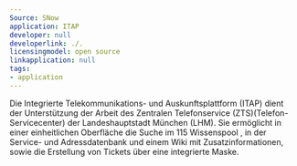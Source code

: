 ```yaml
---
Source: SNow
application: ITAP
developer: null
developerlink: ./.
licensingmodel: open source
linkapplication: null
tags:
- application
---
```

Die Integrierte Telekommunikations- und Auskunftsplattform (ITAP) dient der Unterstützung der Arbeit des Zentralen Telefonservice (ZTS)(Telefon-Servicecenter) der Landeshauptstadt München (LHM). Sie ermöglicht in einer einheitlichen Oberfläche die Suche im 115 Wissenspool , in der Service- und Adressdatenbank und einem Wiki mit Zusatzinformationen, sowie die Erstellung von Tickets  über eine integrierte Maske.
